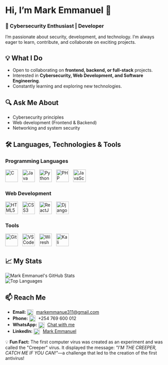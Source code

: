# Hi, I’m Mark Emmanuel 👋  
### 🚀 Cybersecurity Enthusiast | Developer

I’m passionate about security, development, and technology. I’m always eager to learn, contribute, and collaborate on exciting projects.

## 💡 What I Do  
- Open to collaborating on **frontend, backend, or full-stack** projects.  
- Interested in **Cybersecurity, Web Development, and Software Engineering**.  
- Constantly learning and exploring new technologies.

## 🔍 Ask Me About  
- Cybersecurity principles  
- Web development (Frontend & Backend)  
- Networking and system security

## 🛠️ Languages, Technologies & Tools  

### Programming Languages  
<p float="left">
  <img src="https://cdn.jsdelivr.net/gh/devicons/devicon/icons/c/c-original.svg" alt="C" width="40" height="40" style="margin-right: 10px;" />
  <img src="https://cdn.jsdelivr.net/gh/devicons/devicon/icons/java/java-original.svg" alt="Java" width="40" height="40" style="margin-right: 10px;" />
  <img src="https://cdn.jsdelivr.net/gh/devicons/devicon/icons/python/python-original.svg" alt="Python" width="40" height="40" style="margin-right: 10px;" />
  <img src="https://cdn.jsdelivr.net/gh/devicons/devicon/icons/php/php-original.svg" alt="PHP" width="40" height="40" style="margin-right: 10px;" />
  <img src="https://cdn.jsdelivr.net/gh/devicons/devicon/icons/javascript/javascript-original.svg" alt="JavaScript" width="40" height="40" style="margin-right: 10px;" />
</p>

### Web Development  
<p float="left">
  <img src="https://cdn.jsdelivr.net/gh/devicons/devicon/icons/html5/html5-original.svg" alt="HTML5" width="40" height="40" style="margin-right: 10px;" />
  <img src="https://cdn.jsdelivr.net/gh/devicons/devicon/icons/css3/css3-original.svg" alt="CSS3" width="40" height="40" style="margin-right: 10px;" />
  <img src="https://cdn.jsdelivr.net/gh/devicons/devicon/icons/react/react-original.svg" alt="ReactJS" width="40" height="40" style="margin-right: 10px;" />
  <img src="https://cdn.jsdelivr.net/gh/devicons/devicon/icons/django/django-original.svg" alt="Django" width="40" height="40" style="margin-right: 10px;" />
</p>

### Tools  
<p float="left">
  <img src="https://cdn.jsdelivr.net/gh/devicons/devicon/icons/git/git-original.svg" alt="Git" width="40" height="40" style="margin-right: 10px;" />
  <img src="https://cdn.jsdelivr.net/gh/devicons/devicon/icons/vscode/vscode-original.svg" alt="VS Code" width="40" height="40" style="margin-right: 10px;" />
  <img src="https://cdn.simpleicons.org/wireshark" alt="Wireshark" width="40" height="40" style="margin-right: 10px;" />
  <!-- Updated Kali Linux logo -->
  <img src="https://upload.wikimedia.org/wikipedia/commons/d/d1/Kali_Linux_Logo.svg" alt="Kali Linux" width="40" height="40" style="margin-right: 10px;" />
</p>

## 📈 My Stats  
![Mark Emmanuel's GitHub Stats](https://github-readme-stats.vercel.app/api?username=Mark-Emmanuel311&show_icons=true&theme=radical)  
![Top Languages](https://github-readme-stats.vercel.app/api/top-langs/?username=Mark-Emmanuel311&layout=compact&theme=radical)

## 📫 Reach Me  
- **Email:** <img src="https://cdn.simpleicons.org/gmail" alt="Email" width="20" height="20" style="vertical-align:middle; margin-right:5px;" /> [markemmanue311@gmail.com](mailto:markemmanue311@gmail.com)  
- **Phone:** <img src="https://cdn.simpleicons.org/phone" alt="Phone" width="20" height="20" style="vertical-align:middle; margin-right:5px;" /> +254 769 600 012  
- **WhatsApp:** <img src="https://cdn.simpleicons.org/whatsapp" alt="WhatsApp" width="20" height="20" style="vertical-align:middle; margin-right:5px;" /> [Chat with me](https://wa.me/254769600012)  
- **LinkedIn:** <img src="https://cdn.simpleicons.org/linkedin" alt="LinkedIn" width="20" height="20" style="vertical-align:middle; margin-right:5px;" /> [Mark Emmanuel](https://www.linkedin.com/in/mark-emmanuel-81bb65335)

💡 **Fun Fact:** The first computer virus was created as an experiment and was called the "Creeper" virus. It displayed the message: *"I’M THE CREEPER, CATCH ME IF YOU CAN!"*—a challenge that led to the creation of the first antivirus!
